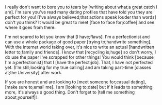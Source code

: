 I really don't want to bore you to tears by [writing about what;a great catch I am]. I'm sure you've read many dating profiles that have told you they are perfect for you! [I've always believed;that actions speak louder than words] don't you think? It would be great to meet [face to face for;coffee] and see where it goes from there. 

I'm not scared to let you know that [I have;flaws]. I'm a perfectionist and can use a whole package of good paper [trying to;handwrite something]. With the internet world taking over, it's nice to write an actual [handwritten letter to;family and friends]. I know that [recycling is;huge] so don't worry, I do use the paper I've scrapped for other things! You would think [because I'm a;perfectionist] that I [have the perfect;job]. That, I have not perfected yet. [I'm still;looking for my true calling] and am taking part-time [classes at;the University] after work. 

If you are honest and are looking to [meet someone for;casual dating], [make sure to;email me]. I am [looking to;date] but if it leads to something more, it's always a good thing. Don't forget to [tell me something about;yourself]!
